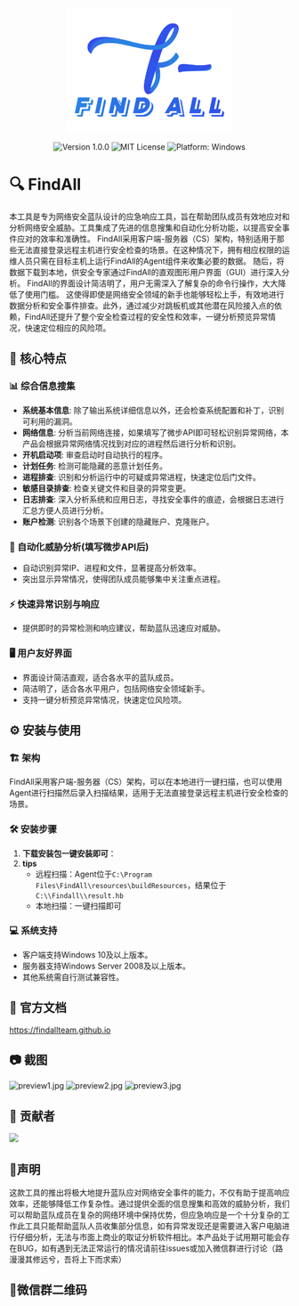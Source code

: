 <div align="center">
  <img src="https://github.com/FindAllTeam/findallteam.github.io/blob/master/public/logo.svg" alt="FindAll Logo" width="300px"/>
  <!-- Badges -->
  <p>
    <img src="https://img.shields.io/badge/version-1.0.0-blue.svg" alt="Version 1.0.0"/>
    <img src="https://img.shields.io/badge/license-MIT-green.svg" alt="MIT License"/>
    <img src="https://img.shields.io/badge/platform-Windows%20-lightgrey.svg" alt="Platform: Windows"/>
  </p>
</div>
<h1>🔍 FindAll</h1>
  <p>
    本工具是专为网络安全蓝队设计的应急响应工具，旨在帮助团队成员有效地应对和分析网络安全威胁。工具集成了先进的信息搜集和自动化分析功能，以提高安全事件应对的效率和准确性。
    FindAll采用客户端-服务器（CS）架构，特别适用于那些无法直接登录远程主机进行安全检查的场景。在这种情况下，拥有相应权限的运维人员只需在目标主机上运行FindAll的Agent组件来收集必要的数据。
    随后，将数据下载到本地，供安全专家通过FindAll的直观图形用户界面（GUI）进行深入分析。
    FindAll的界面设计简洁明了，用户无需深入了解复杂的命令行操作，大大降低了使用门槛。
    这使得即使是网络安全领域的新手也能够轻松上手，有效地进行数据分析和安全事件排查。此外，通过减少对跳板机或其他潜在风险接入点的依赖，FindAll还提升了整个安全检查过程的安全性和效率，一键分析预览异常情况，快速定位相应的风险项。
  </p>
 
## 🌟 核心特点

### 📊 综合信息搜集
- **系统基本信息**: 除了输出系统详细信息以外，还会检查系统配置和补丁，识别可利用的漏洞。
- **网络信息**: 分析当前网络连接，如果填写了微步API即可轻松识别异常网络，本产品会根据异常网络情况找到对应的进程然后进行分析和识别。
- **开机启动项**: 审查启动时自动执行的程序。
- **计划任务**: 检测可能隐藏的恶意计划任务。
- **进程排查**: 识别和分析运行中的可疑或异常进程，快速定位后门文件。
- **敏感目录排查**: 检查关键文件和目录的异常变更。
- **日志排查**: 深入分析系统和应用日志，寻找安全事件的痕迹，会根据日志进行汇总方便人员进行分析。
- **账户检测**: 识别各个场景下创建的隐藏账户、克隆账户。

### 🤖 自动化威胁分析(填写微步API后)
- 自动识别异常IP、进程和文件，显著提高分析效率。
- 突出显示异常情况，使得团队成员能够集中关注重点进程。

### ⚡ 快速异常识别与响应
- 提供即时的异常检测和响应建议，帮助蓝队迅速应对威胁。

### 🖥️ 用户友好界面
- 界面设计简洁直观，适合各水平的蓝队成员。
- 简洁明了，适合各水平用户，包括网络安全领域新手。
- 支持一键分析预览异常情况，快速定位风险项。

## ⚙️ 安装与使用

### 🏗 架构
FindAll采用客户端-服务器（CS）架构，可以在本地进行一键扫描，也可以使用Agent进行扫描然后录入扫描结果，适用于无法直接登录远程主机进行安全检查的场景。

### 🛠 安装步骤
1. **下载安装包一键安装即可**：
2. **tips**
   - 远程扫描：Agent位于`C:\Program Files\FindAll\resources\buildResources`，结果位于`C:\\Findall\\result.hb`
   - 本地扫描：一键扫描即可


### 💻 系统支持
- 客户端支持Windows 10及以上版本。
- 服务器支持Windows Server 2008及以上版本。
- 其他系统需自行测试兼容性。

## 📖 官方文档
<a href="https://findallteam.github.io" target="_blank">https://findallteam.github.io</a>

## 📷 截图

<img src="https://findallteam.github.io/preview1.jpg" alt="preview1.jpg">
<img src="https://findallteam.github.io/preview2.jpg" alt="preview2.jpg">
<img src="https://findallteam.github.io/preview3.jpg" alt="preview3.jpg">

## 👥 贡献者

<a href="https://github.com/FindAllTeam/FindAll/graphs/contributors">
  <img src="https://contrib.rocks/image?repo=FindAllTeam/FindAll" />
</a>

## 📢声明
<p>
  这款工具的推出将极大地提升蓝队应对网络安全事件的能力，不仅有助于提高响应效率，还能够降低工作复杂性。通过提供全面的信息搜集和高效的威胁分析，我们可以帮助蓝队成员在复杂的网络环境中保持优势，但应急响应是一个十分复杂的工作此工具只能帮助蓝队人员收集部分信息，如有异常发现还是需要进入客户电脑进行仔细分析，无法与市面上商业的取证分析软件相比。本产品处于试用期可能会存在BUG，如有遇到无法正常运行的情况请前往issues或加入微信群进行讨论（路漫漫其修远兮，吾将上下而求索）
</p>

## 📱微信群二维码


